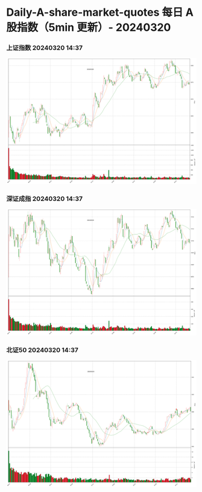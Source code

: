 
# Daily-A-share-market-quotes 每日 A 股指数（5min 更新）- 20240320

### 上证指数 20240320 14:37
![](./fig/2024/3/20240320-sh000001.png)

### 深证成指 20240320 14:37
![](./fig/2024/3/20240320-sz399001.png)

### 北证50 20240320 14:37
![](./fig/2024/3/20240320-bj899050.png)
